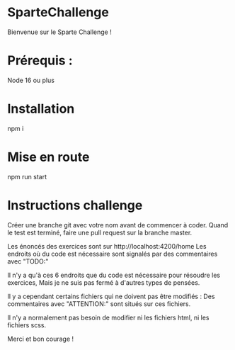 # SparteChallenge

Bienvenue sur le Sparte Challenge !

# Prérequis :
Node 16 ou plus

# Installation
npm i

# Mise en route
npm run start

# Instructions challenge
Créer une branche git avec votre nom avant de commencer à coder.
Quand le test est terminé, faire une pull request sur la branche master.

Les énoncés des exercices sont sur http://localhost:4200/home
Les endroits où du code est nécessaire sont signalés par des commentaires avec "TODO:"

Il n'y a qu'à ces 6 endroits que du code est nécessaire pour résoudre les exercices,
Mais je ne suis pas fermé à d'autres types de pensées.

Il y a cependant certains fichiers qui ne doivent pas être modifiés :
Des commentaires avec "ATTENTION:" sont situés sur ces fichiers.

Il n'y a normalement pas besoin de modifier ni les fichiers html, ni les fichiers scss.

Merci et bon courage !